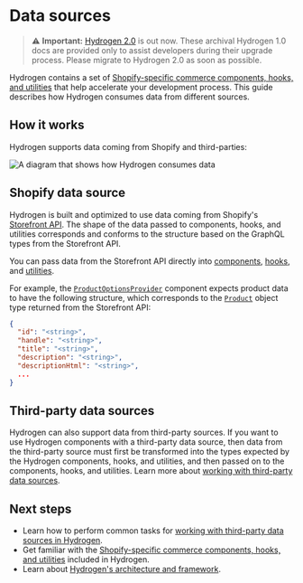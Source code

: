 # Data sources


> ⚠️ **Important:** [Hydrogen 2.0](https://hydrogen.shopify.dev) is out now. These archival Hydrogen 1.0 docs are provided only to assist developers during their upgrade process. Please migrate to Hydrogen 2.0 as soon as possible.


Hydrogen contains a set of [Shopify-specific commerce components, hooks, and utilities](/api/hydrogen) that help accelerate your development process. This guide describes how Hydrogen consumes data from different sources.

## How it works

Hydrogen supports data coming from Shopify and third-parties:

![A diagram that shows how Hydrogen consumes data](https://shopify.dev/assets/custom-storefronts/hydrogen/hydrogen-data-sources.png)

## Shopify data source

Hydrogen is built and optimized to use data coming from Shopify's [Storefront API](https://shopify.dev/api/storefront). The shape of the data passed to components, hooks, and utilities corresponds and conforms to the structure based on the GraphQL types from the Storefront API.

You can pass data from the Storefront API directly into [components](/docs/components), [hooks](/docs/hooks), and [utilities](/docs/utilities).

For example, the [`ProductOptionsProvider`](/docs/components/product-variant/productoptionsprovider) component expects product data to have the following structure, which corresponds to the [`Product`](https://shopify.dev/api/storefront/reference/products/product) object type returned from the Storefront API:

```json
{
  "id": "<string>",
  "handle": "<string>",
  "title": "<string>",
  "description": "<string>",
  "descriptionHtml": "<string>",
  ...
}
```

## Third-party data sources

Hydrogen can also support data from third-party sources. If you want to use Hydrogen components with a third-party data source, then data from the third-party source must first be transformed into the types expected by the Hydrogen components, hooks, and utilities, and then passed on to the components, hooks, and utilities. Learn more about [working with third-party data sources](/docs/tutorials/data-sources/work-with-3p-data-sources).

## Next steps

- Learn how to perform common tasks for [working with third-party data sources in Hydrogen](/docs/tutorials/data-sources/work-with-3p-data-sources).
- Get familiar with the [Shopify-specific commerce components, hooks, and utilities](/api/hydrogen) included in Hydrogen.
- Learn about [Hydrogen's architecture and framework](/custom-storefronts/hydrogen).
